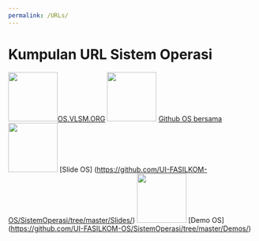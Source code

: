 ```yaml
---
permalink: /URLs/
---
```


# Kumpulan URL Sistem Operasi

<img src="https://img.okeinfo.net/content/2017/03/20/33/1647052/penyebab-kematian-legenda-rock-n-roll-chuck-berry-masih-misterius-zrXcrW8PYX.jpg" height="100">[OS.VLSM.ORG](https://os.vlsm.org/)
<img src="https://i.pinimg.com/originals/b3/ca/cc/b3caccc649f1f2f08d71a61c48166367.jpg" height="100"> [Github OS bersama](https://github.com/UI-FASILKOM-OS/os201/)
<img src="https://encrypted-tbn0.gstatic.com/images?q=tbn%3AANd9GcRzy5WhoXkuO54fzP4qzMNikRsib_fY1sDg8HRDE3MxJt346VX5&usqp=CAU" height="100"> [Slide OS] (https://github.com/UI-FASILKOM-OS/SistemOperasi/tree/master/Slides/)
<img src="https://travsd.files.wordpress.com/2013/07/bill-haley.jpg?w=723" height="100"> [Demo OS] (https://github.com/UI-FASILKOM-OS/SistemOperasi/tree/master/Demos/)